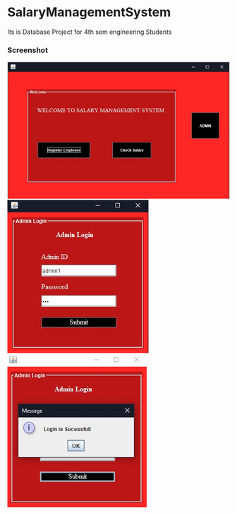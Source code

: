 # SalaryManagementSystem
Its is Database Project for 4th sem engineering Students 

### Screenshot

![](./screenShots/1.jpeg)
![](./screenShots/2.jpeg)
![](./screenShots/3.jpeg)
